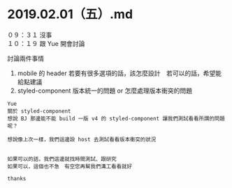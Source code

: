 # 2019.02.01（五）.md
０９：３１ 沒事  
１０：１９ 跟 Yue 開會討論  

討論兩件事情  
1. mobile 的 header 若要有很多選項的話，該怎麼設計　若可以的話，希望能給點建議
2. styled-component 版本統一的問題 or 怎麼處理版本衝突的問題

```
Yue 
關於 styled-component 
想說 BJ 那邊能不能 build 一版 v4 的 styled-component 讓我們測試看看所謂的問題呢？

想說像上次一樣，我們這邊設 host 去測試看看版本衝突的狀況


如果可以的話，我們這邊就找時間測試、跟研究
如果可以，這個也不急　有空您再幫我們溝工看看就好

thanks 
```
